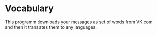 # Vocabulary
 This programm downloads your messages as set of words from VK.com and then it translates them to any languages.

